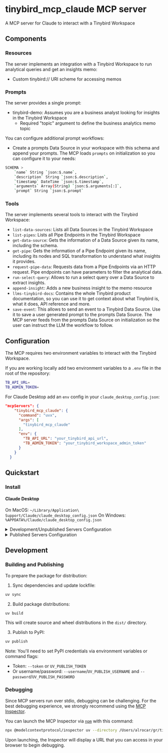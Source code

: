 # tinybird_mcp_claude MCP server

A MCP server for Claude to interact with a Tinybird Workspace

## Components

### Resources

The server implements an integration with a Tinybird Workspace to run analytical queries and get an insights memo:
- Custom tinybird:// URI scheme for accessing memos

### Prompts

The server provides a single prompt:
- tinybird-demo: Assumes you are a business analyst looking for insights in the Tinybird Workspace
  - Required "topic" argument to define the business analytics memo topic

You can configure additional prompt workflows:
  - Create a prompts Data Source in your workspace with this schema and append your prompts. The MCP loads `prompts` on initialization so you can configure it to your needs:
```bash
SCHEMA >
    `name` String `json:$.name`,
    `description` String `json:$.description`,
    `timestamp` DateTime `json:$.timestamp`,
    `arguments` Array(String) `json:$.arguments[:]`,
    `prompt` String `json:$.prompt`
```

### Tools

The server implements several tools to interact with the Tinybird Workspace:
- `list-data-sources`: Lists all Data Sources in the Tinybird Workspace
- `list-pipes`: Lists all Pipe Endpoints in the Tinybird Workspace
- `get-data-source`: Gets the information of a Data Source given its name, including the schema.
- `get-pipe`: Gets the information of a Pipe Endpoint given its name, including its nodes and SQL transformation to understand what insights it provides.
- `request-pipe-data`: Requests data from a Pipe Endpoints via an HTTP request. Pipe endpoints can have parameters to filter the analytical data.
- `run-select-query`: Allows to run a select query over a Data Source to extract insights.
- `append-insight`: Adds a new business insight to the memo resource
- `llms-tinybird-docs`: Contains the whole Tinybird product documentation, so you can use it to get context about what Tinybird is, what it does, API reference and more.
- `save-event`: This allows to send an event to a Tinybird Data Source. Use it to save a user generated prompt to the prompts Data Source. The MCP server feeds from the prompts Data Source on initialization so the user can instruct the LLM the workflow to follow.

## Configuration

The MCP requires two environment variables to interact with the Tinybird Workspace.

If you are working locally add two environment variables to a `.env` file in the root of the repository:

```sh
TB_API_URL=
TB_ADMIN_TOKEN=
```

For Claude Desktop add an `env` config in your `claude_desktop_config.json`:

```json
"mcpServers": {
    "tinybird_mcp_claude": {
      "command": "uvx",
      "args": [
        "tinybird_mcp_claude"
      ],
      "env": {
        "TB_API_URL": "your_tinybird_api_url",
        "TB_ADMIN_TOKEN": "your_tinybird_workspace_admin_token"
      }
    }
  }
```

## Quickstart

### Install

#### Claude Desktop

On MacOS: `~/Library/Application\ Support/Claude/claude_desktop_config.json`
On Windows: `%APPDATA%/Claude/claude_desktop_config.json`

<details>
  <summary>Development/Unpublished Servers Configuration</summary>
  ```
  "mcpServers": {
    "tinybird_mcp_claude": {
      "command": "uv",
      "args": [
        "--directory",
        "/Users/alrocar/gr/tinybird_mcp_claude",
        "run",
        "tinybird_mcp_claude"
      ]
    }
  }
  ```
</details>

<details>
  <summary>Published Servers Configuration</summary>
  ```
  "mcpServers": {
    "tinybird_mcp_claude": {
      "command": "uvx",
      "args": [
        "tinybird_mcp_claude"
      ]
    }
  }
  ```
</details>

## Development

### Building and Publishing

To prepare the package for distribution:

1. Sync dependencies and update lockfile:
```bash
uv sync
```

2. Build package distributions:
```bash
uv build
```

This will create source and wheel distributions in the `dist/` directory.

3. Publish to PyPI:
```bash
uv publish
```

Note: You'll need to set PyPI credentials via environment variables or command flags:
- Token: `--token` or `UV_PUBLISH_TOKEN`
- Or username/password: `--username`/`UV_PUBLISH_USERNAME` and `--password`/`UV_PUBLISH_PASSWORD`

### Debugging

Since MCP servers run over stdio, debugging can be challenging. For the best debugging
experience, we strongly recommend using the [MCP Inspector](https://github.com/modelcontextprotocol/inspector).


You can launch the MCP Inspector via [`npm`](https://docs.npmjs.com/downloading-and-installing-node-js-and-npm) with this command:

```bash
npx @modelcontextprotocol/inspector uv --directory /Users/alrocar/gr/tinybird_mcp_claude run tinybird-mcp-claude
```


Upon launching, the Inspector will display a URL that you can access in your browser to begin debugging.